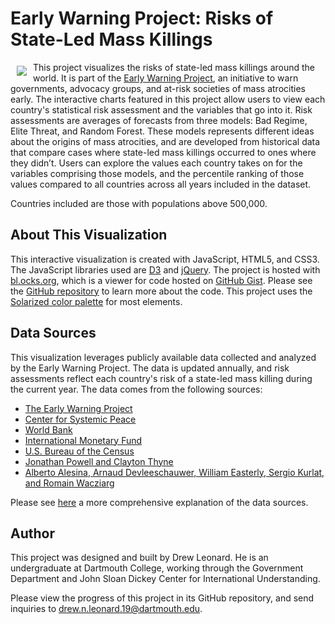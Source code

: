 # Early Warning Project: Risks of State-Led Mass Killings
<a href="https://www.earlywarningproject.org/"><img src="https://www.ushmm.org/m/img/EWP-logo.jpg" align="left" hspace="10" vspace="6"></a>
This project visualizes the risks of state-led mass killings around the world. It is part of the <a href="https://www.earlywarningproject.org/">Early Warning Project</a>, an initiative to warn governments, advocacy groups, and at-risk societies of mass atrocities early. The interactive charts featured in this project allow users to view each country's statistical risk assessment and the variables that go into it. Risk assessments are averages of forecasts from three models: Bad Regime, Elite Threat, and Random Forest. These models represents different ideas about the origins of mass atrocities, and are developed from historical data that compare cases where state-led mass killings occurred to ones where they didn’t. Users can explore the values each country takes on for the variables comprising those models, and the percentile ranking of those values compared to all countries across all years included in the dataset. 

Countries included are those with populations above 500,000.

## About This Visualization

This interactive visualization is created with JavaScript, HTML5, and CSS3. The JavaScript libraries used are <a href="https://d3js.org/">D3</a> and <a href="https://jquery.com/">jQuery</a>. The project is hosted with <a href="https://bl.ocks.org/-/about">bl.ocks.org</a>, which is a viewer for code hosted on <a href="https://gist.github.com/">GitHub Gist</a>. Please see the <a href="https://github.com/drewleonard/ewp-risk">GitHub repository</a> to learn more about the code. This project uses the <a href="http://ethanschoonover.com/solarized">Solarized color palette</a> for most elements.

## Data Sources

This visualization leverages publicly available data collected and analyzed by the Early Warning Project. The data is updated annually, and risk assessments reflect each country's risk of a state-led mass killing during the current year. The data comes from the following sources:

* <a href="https://github.com/ulfelder/earlywarningproject-statrisk-replication">The Early Warning Project</a>
* <a href="http://www.systemicpeace.org/">Center for Systemic Peace</a>
* <a href="http://data.worldbank.org/products/wdi">World Bank</a>
* <a href="http://www.imf.org/external/data.htm">International Monetary Fund</a>
* <a href="https://www.census.gov/">U.S. Bureau of the Census</a>
* <a href="http://www.uky.edu/~clthyn2/coup_data/home.htm">Jonathan Powell and Clayton Thyne</a>
* <a href="https://goo.gl/iAaWuM">Alberto Alesina, Arnaud Devleeschauwer, William Easterly, Sergio Kurlat, and Romain Wacziarg</a>

Please see <a href="http://www.earlywarningproject.com/2015/03/19/data-sources">here</a> a more comprehensive explanation of the data sources.

## Author

This project was designed and built by Drew Leonard. He is an undergraduate at Dartmouth College, working through the Government Department and John Sloan Dickey Center for International Understanding.

Please view the progress of this project in its GitHub repository, and send inquiries to drew.n.leonard.19@dartmouth.edu.